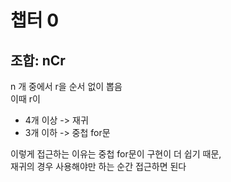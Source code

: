 # 챕터 0

## 조합: nCr

n 개 중에서 r을 순서 없이 뽑음  
이때 r이   
- 4개 이상 -> 재귀  
- 3개 이하 -> 중첩 for문

이렇게 접근하는 이유는 중첩 for문이 구현이 더 쉽기 때문,   
재귀의 경우 사용해야만 하는 순간 접근하면 된다